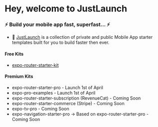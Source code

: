 # Hey, welcome to JustLaunch

### ⚡ Build your mobile app fast, superfast... ⚡
- 📱 [JustLaunch](https://justlaunch.app) is a collection of private and public Mobile App starter templates built for you to build faster then ever.

#### Free Kits
- [expo-router-starter-kit](https://github.com/justlaunch-app/expo-router-starter-kit) 

#### Premium Kits
- expo-router-starter-pro - Launch 1st of April
- expo-pro-examples - Launch 1st of April
- expo-router-starter-subscription (RevenueCat) - Coming Soon
- expo-router-starter-commerce (Stripe) - Coming Soon
- expo-tv-pro - Coming Soon
- expo-navigation-starter-pro -> Based on expo-router-starter-pro - Coming Soon

